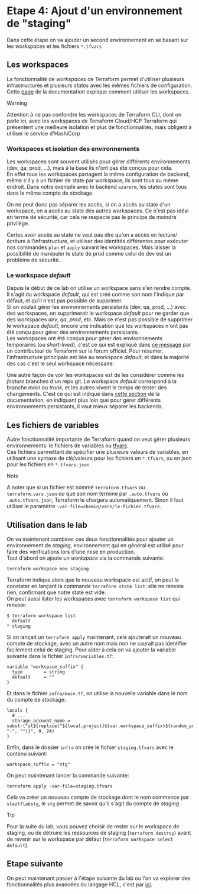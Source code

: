 # Etape 4: Ajout d'un environnement de "staging"

Dans cette étape on va ajouter un second environnement en se basant sur les _workspaces_ et les fichiers `*.tfvars`

## Les workspaces
La fonctionnalité de _workspaces_ de Terraform permet d'utiliser plusieurs infrastructures et plusieurs _states_ avec les mêmes fichiers de configuration. Cette [page](https://developer.hashicorp.com/terraform/language/state/workspaces) de la documentation explique comment utiliser les workspaces.

> [!WARNING]
> Attention à ne pas confondre les workspaces de Terraform CLI, dont on parle ici, avec les workspaces de Terraform Cloud/HCP Terraform qui présentent une meilleure isolation et plus de fonctionnalités, mais obligent à utiliser le service d'HashiCorp

### Workspaces et isolation des environnements
Les workspaces sont souvent utilisés pour gérer différents environnements (dev, qa, prod, ...), mais à la base ils n'ont pas été conçus pour cela.  
En effet tous les workspaces partagent la même configuration de backend, même s'il y a un fichier de state par workspace, ils sont tous au même endroit. Dans notre exemple avec le backend `azurerm`, les states sont tous dans le même compte de stockage.  

On ne peut donc pas séparer les accès, si on a accès au state d'un workspace, on a accès au state des autres workspaces. Ce n'est pas idéal en terme de sécurité, car cela ne respecte pas le principe de moindre privilège.  

Certes avoir accès au state ne veut pas dire qu'on a accès en lecture/écriture à l'infrastructure, et utiliser des identités différentes pour exécuter nos commandes `plan` et `apply` suivant les workspaces. Mais laisser la possibilité de manipuler le state de prod comme celui de dev est un problème de sécurité.

### Le workspace _default_
Depuis le début de ce lab on utilise un workspace sans s'en rendre compte. Il s'agit du workspace _default_, qui est créé comme son nom l'indique par défaut, et qu'il n'est pas possible de supprimer.  
Si on voulait gérer les environnements persistants (dev, qa, prod, ...) avec des workspaces, on supprimerait le workspace _default_ pour ne garder que des workspaces _dev_, _qa_, _prod_, etc. Mais ce n'est pas possible de supprimer le workspace _default_, encore une indication que les workspaces n'ont pas été conçu pour gérer des environnements persistants.  
Les workspaces ont été conçus pour gérer des environnements temporaires (ou _short-lived_), c'est ce qui est expliqué dans [ce message](https://discuss.hashicorp.com/t/prevent-default-workspace/25052/2) par un contributeur de Terraform sur le forum officiel. Pour résumer, l'infrastructure principale est liée au workspace _default_, et dans la majorité des cas c'est le seul workspace nécessaire.  

Une autre façon de voir les workspaces est de les considérer comme les _feature_ branches d'un repo git. Le workspace _default_ correspond à la branche _main_ ou _trunk_, et les autres vivent le temps de tester des changements. C'est ce qui est indiqué dans [cette section](https://developer.hashicorp.com/terraform/cli/workspaces#use-cases) de la documentation, en indiquant plus loin que pour gérer différents environnements persistants, il vaut mieux séparer les backends.

## Les fichiers de variables
Autre fonctionnalité importante de Terraform quand on veut gérer plusieurs environnements: le fichiers de variables ou [tfvars](https://developer.hashicorp.com/terraform/language/values/variables#variable-definitions-tfvars-files).  
Ces fichiers permettent de spécifier une plusieurs valeurs de variables, en utilisant une syntaxe de clé/valeurs pour les fichiers en `*.tfvars`, ou en json pour les fichiers en `*.tfvars.json`.

> [!NOTE]
> A noter que si un fichier est nommé `terraform.tfvars` ou `terraform.vars.json` ou que son nom termine par `.auto.tfvars` ou `.auto.tfvars.json`, Terraform le chargera automatiquement. Sinon il faut utiliser le paramètre `-var-file=chemin/vers/le-fichier.tfvars`.

## Utilisation dans le lab
On va maintenant combiner ces deux fonctionnalités pour ajouter un environnement de _staging_, environnement qui en général est utilisé pour faire des vérifications lors d'une mise en production.  
Tout d'abord on ajoute un _workspace_ via la commande suivante:
```shell
terraform workspace new staging
```
Terraform indique alors que le nouveau workspace est actif, on peut le constater en lançant la commande `terraform state list`: elle ne renvoie rien, confirmant que notre state est vide.  
On peut aussi lister les workspaces avec `terraform workspace list` qui renvoie:
```shell
$ terraform workspace list
  default
* staging
```

Si on lançait un `terraform apply` maintenant, cela ajouterait un nouveau compte de stockage, avec un autre nom mais non ne saurait pas identifier facilement celui de staging. Pour aider à cela on va ajouter la variable suivante dans le fichier `infra/variables.tf`:
```hcl
variable "workspace_suffix" {
  type        = string
  default     = ""
}
```
Et dans le fichier `infra/main.tf`, on utilise la nouvelle variable dans le nom du compte de stockage:
```hcl
locals {
  # ...
  storage_account_name = substr("st${replace("${local.project}${var.workspace_suffix}${random_pet.pet.id}", "-", "")}", 0, 24)
}
```
Enfin, dans le dossier `infra` on crée le fichier `staging.tfvars` avec le contenu suivant:
```hcl
workspace_suffix = "stg"
```

On peut maintenant lancer la commande suivante:
```shell
terraform apply -var-file=staging.tfvars
```

Cela va créer un nouveau compte de stockage dont le nom commence par `staztflabstg`, le `stg` permet de savoir qu'il s'agit du compte de _staging_.

> [!TIP]
> Pour la suite du lab, vous pouvez choisir de rester sur le workspace de staging, ou de détruire les ressources de staging (`terraform destroy`) avant de revenir sur le workspace par défaut (`terraform workspace select default`).

## Etape suivante
On peut maintenant passer à l'étape suivante du lab ou l'on va explorer des fonctionnalités plus avancées du langage HCL, c'est par [ici](docs/step05-addErrorPageAndCss.md).
